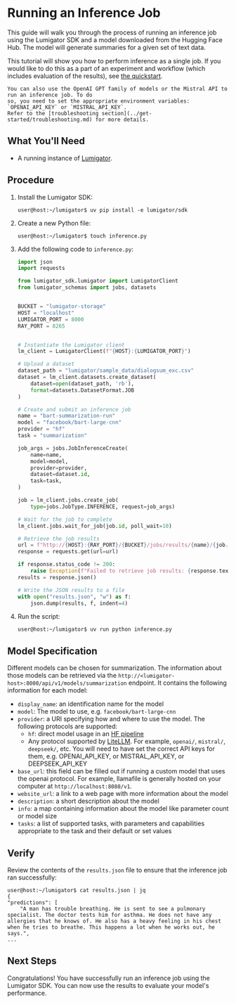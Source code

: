 # Running an Inference Job

This guide will walk you through the process of running an inference job using the Lumigator SDK and
a model downloaded from the Hugging Face Hub. The model will generate summaries for a given set of
text data.

This tutorial will show you how to perform inference as a single job. If you would like to do this as a part of an experiment and workflow (which includes evaluation of the results), see [the quickstart](../get-started/quickstart.md#using-lumigator).

```{note}
You can also use the OpenAI GPT family of models or the Mistral API to run an inference job. To do
so, you need to set the appropriate environment variables: `OPENAI_API_KEY` or `MISTRAL_API_KEY`.
Refer to the [troubleshooting section](../get-started/troubleshooting.md) for more details.
```

## What You'll Need

- A running instance of [Lumigator](../get-started/quickstart.md).

## Procedure

1. Install the Lumigator SDK:

    ```console
    user@host:~/lumigator$ uv pip install -e lumigator/sdk
    ```

1. Create a new Python file:

    ```console
    user@host:~/lumigator$ touch inference.py
    ```

1. Add the following code to `inference.py`:

    ```python
    import json
    import requests

    from lumigator_sdk.lumigator import LumigatorClient
    from lumigator_schemas import jobs, datasets


    BUCKET = "lumigator-storage"
    HOST = "localhost"
    LUMIGATOR_PORT = 8000
    RAY_PORT = 8265


    # Instantiate the Lumigator client
    lm_client = LumigatorClient(f"{HOST}:{LUMIGATOR_PORT}")

    # Upload a dataset
    dataset_path = "lumigator/sample_data/dialogsum_exc.csv"
    dataset = lm_client.datasets.create_dataset(
        dataset=open(dataset_path, 'rb'),
        format=datasets.DatasetFormat.JOB
    )

    # Create and submit an inference job
    name = "bart-summarization-run"
    model = "facebook/bart-large-cnn"
    provider = "hf"
    task = "summarization"

    job_args = jobs.JobInferenceCreate(
        name=name,
        model=model,
        provider=provider,
        dataset=dataset.id,
        task=task,
    )

    job = lm_client.jobs.create_job(
        type=jobs.JobType.INFERENCE, request=job_args)

    # Wait for the job to complete
    lm_client.jobs.wait_for_job(job.id, poll_wait=10)

    # Retrieve the job results
    url = f"http://{HOST}:{RAY_PORT}/{BUCKET}/jobs/results/{name}/{job.id}/results.json"
    response = requests.get(url=url)

    if response.status_code != 200:
        raise Exception(f"Failed to retrieve job results: {response.text}")
    results = response.json()

    # Write the JSON results to a file
    with open("results.json", "w") as f:
        json.dump(results, f, indent=4)
    ```

1. Run the script:

    ```console
    user@host:~/lumigator$ uv run python inference.py
    ```

## Model Specification

Different models can be chosen for summarization. The information about those models can be retrieved via the `http://<lumigator-host>:8000/api/v1/models/summarization` endpoint. It contains the following information for each model:

* `display_name`: an identification name for the model
* `model`: The model to use, e.g. `facebook/bart-large-cnn`
* `provider`: a URI specifying how and where to use the model. The following protocols are supported:
  * `hf`: direct model usage in an [HF pipeline](https://huggingface.co/docs/transformers/en/main_classes/pipelines)
  * Any protocol supported by [LiteLLM](https://docs.litellm.ai/docs/providers). For example, `openai/`, `mistral/`, `deepseek/`, etc. You will need to have set the correct API keys for them, e.g. OPENAI_API_KEY, or MISTRAL_API_KEY, or DEEPSEEK_API_KEY
* `base_url`: this field can be filled out if running a custom model that uses the openai protocol. For example, llamafile is generally hosted on your computer at `http://localhost:8080/v1`.
* `website_url`: a link to a web page with more information about the model
* `description`: a short description about the model
* `info`: a map containing information about the model like parameter count or model size
* `tasks`: a list of supported tasks, with parameters and capabilities appropriate to the task and their default or set values

## Verify

Review the contents of the `results.json` file to ensure that the inference job ran
successfully:

```console
user@host:~/lumigator$ cat results.json | jq
{
"predictions": [
    "A man has trouble breathing. He is sent to see a pulmonary specialist. The doctor tests him for asthma. He does not have any allergies that he knows of. He also has a heavy feeling in his chest when he tries to breathe. This happens a lot when he works out, he says.",
...
```

## Next Steps

Congratulations! You have successfully run an inference job using the Lumigator SDK. You can now
use the results to evaluate your model's performance.
